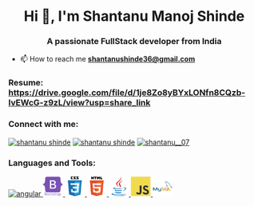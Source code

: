 <h1 align="center">Hi 👋, I'm Shantanu Manoj Shinde</h1>
<h3 align="center">A passionate FullStack developer from India</h3>

- 📫 How to reach me **shantanushinde36@gmail.com**
<h3>Resume: <a href="https://drive.google.com/file/d/1je8Zo8yBYxLONfn8CQzb-IvEWcG-z9zL/view?usp=share_link">https://drive.google.com/file/d/1je8Zo8yBYxLONfn8CQzb-IvEWcG-z9zL/view?usp=share_link</a></h3>
<h3 align="left">Connect with me:</h3>
<p align="left">
<a href="https://www.linkedin.com/in/shantanu-shinde07/" target="blank"><img align="center" src="https://raw.githubusercontent.com/rahuldkjain/github-profile-readme-generator/master/src/images/icons/Social/linked-in-alt.svg" alt="shantanu shinde" height="30" width="40" /></a>
<a href="https://fb.com/shantanu shinde" target="blank"><img align="center" src="https://raw.githubusercontent.com/rahuldkjain/github-profile-readme-generator/master/src/images/icons/Social/facebook.svg" alt="shantanu shinde" height="30" width="40" /></a>
<a href="https://instagram.com/shantanu__o7" target="blank"><img align="center" src="https://raw.githubusercontent.com/rahuldkjain/github-profile-readme-generator/master/src/images/icons/Social/instagram.svg" alt="shantanu__07" height="30" width="40" /></a>
</p>

<h3 align="left">Languages and Tools:</h3>
<p align="left"> <a href="https://angular.io" target="_blank" rel="noreferrer"> <img src="https://angular.io/assets/images/logos/angular/angular.svg" alt="angular" width="40" height="40"/> </a> <a href="https://getbootstrap.com" target="_blank" rel="noreferrer"> <img src="https://raw.githubusercontent.com/devicons/devicon/master/icons/bootstrap/bootstrap-plain-wordmark.svg" alt="bootstrap" width="40" height="40"/> </a> <a href="https://www.w3schools.com/css/" target="_blank" rel="noreferrer"> <img src="https://raw.githubusercontent.com/devicons/devicon/master/icons/css3/css3-original-wordmark.svg" alt="css3" width="40" height="40"/> </a> <a href="https://www.w3.org/html/" target="_blank" rel="noreferrer"> <img src="https://raw.githubusercontent.com/devicons/devicon/master/icons/html5/html5-original-wordmark.svg" alt="html5" width="40" height="40"/> </a> <a href="https://www.java.com" target="_blank" rel="noreferrer"> <img src="https://raw.githubusercontent.com/devicons/devicon/master/icons/java/java-original.svg" alt="java" width="40" height="40"/> </a> <a href="https://developer.mozilla.org/en-US/docs/Web/JavaScript" target="_blank" rel="noreferrer"> <img src="https://raw.githubusercontent.com/devicons/devicon/master/icons/javascript/javascript-original.svg" alt="javascript" width="40" height="40"/> </a> <a href="https://www.mysql.com/" target="_blank" rel="noreferrer"> <img src="https://raw.githubusercontent.com/devicons/devicon/master/icons/mysql/mysql-original-wordmark.svg" alt="mysql" width="40" height="40"/> </a> </p>
